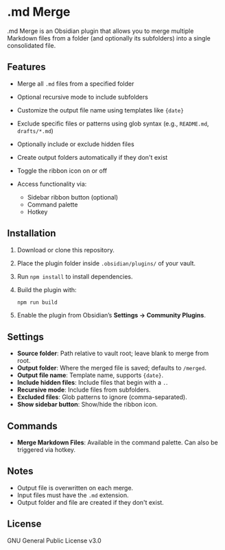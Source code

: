 # .md Merge

.md Merge is an Obsidian plugin that allows you to merge multiple Markdown files from a folder (and optionally its subfolders) into a single consolidated file.

## Features

* Merge all `.md` files from a specified folder
* Optional recursive mode to include subfolders
* Customize the output file name using templates like `{date}`
* Exclude specific files or patterns using glob syntax (e.g., `README.md`, `drafts/*.md`)
* Optionally include or exclude hidden files
* Create output folders automatically if they don't exist
* Toggle the ribbon icon on or off
* Access functionality via:

  * Sidebar ribbon button (optional)
  * Command palette
  * Hotkey

## Installation

1. Download or clone this repository.

2. Place the plugin folder inside `.obsidian/plugins/` of your vault.

3. Run `npm install` to install dependencies.

4. Build the plugin with:

   ```bash
   npm run build
   ```

5. Enable the plugin from Obsidian’s **Settings → Community Plugins**.

## Settings

* **Source folder**: Path relative to vault root; leave blank to merge from root.
* **Output folder**: Where the merged file is saved; defaults to `/merged`.
* **Output file name**: Template name, supports `{date}`.
* **Include hidden files**: Include files that begin with a `.`.
* **Recursive mode**: Include files from subfolders.
* **Excluded files**: Glob patterns to ignore (comma-separated).
* **Show sidebar button**: Show/hide the ribbon icon.

## Commands

* **Merge Markdown Files**: Available in the command palette. Can also be triggered via hotkey.

## Notes

* Output file is overwritten on each merge.
* Input files must have the `.md` extension.
* Output folder and file are created if they don't exist.

## License

GNU General Public License v3.0